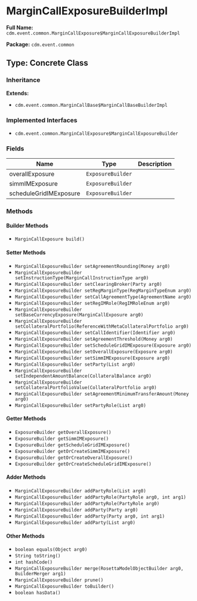 # MarginCallExposureBuilderImpl

**Full Name:** `cdm.event.common.MarginCallExposure$MarginCallExposureBuilderImpl`

**Package:** `cdm.event.common`

## Type: Concrete Class

### Inheritance

**Extends:**
- `cdm.event.common.MarginCallBase$MarginCallBaseBuilderImpl`

### Implemented Interfaces

- `cdm.event.common.MarginCallExposure$MarginCallExposureBuilder`

### Fields

| Name | Type | Description |
|------|------|-------------|
| overallExposure | `ExposureBuilder` |  |
| simmIMExposure | `ExposureBuilder` |  |
| scheduleGridIMExposure | `ExposureBuilder` |  |

### Methods

#### Builder Methods

- `MarginCallExposure build()`

#### Setter Methods

- `MarginCallExposureBuilder setAgreementRounding(Money arg0)`
- `MarginCallExposureBuilder setInstructionType(MarginCallInstructionType arg0)`
- `MarginCallExposureBuilder setClearingBroker(Party arg0)`
- `MarginCallExposureBuilder setRegMarginType(RegMarginTypeEnum arg0)`
- `MarginCallExposureBuilder setCallAgreementType(AgreementName arg0)`
- `MarginCallExposureBuilder setRegIMRole(RegIMRoleEnum arg0)`
- `MarginCallExposureBuilder setBaseCurrencyExposure(MarginCallExposure arg0)`
- `MarginCallExposureBuilder setCollateralPortfolio(ReferenceWithMetaCollateralPortfolio arg0)`
- `MarginCallExposureBuilder setCallIdentifier(Identifier arg0)`
- `MarginCallExposureBuilder setAgreementThreshold(Money arg0)`
- `MarginCallExposureBuilder setScheduleGridIMExposure(Exposure arg0)`
- `MarginCallExposureBuilder setOverallExposure(Exposure arg0)`
- `MarginCallExposureBuilder setSimmIMExposure(Exposure arg0)`
- `MarginCallExposureBuilder setParty(List arg0)`
- `MarginCallExposureBuilder setIndependentAmountBalance(CollateralBalance arg0)`
- `MarginCallExposureBuilder setCollateralPortfolioValue(CollateralPortfolio arg0)`
- `MarginCallExposureBuilder setAgreementMinimumTransferAmount(Money arg0)`
- `MarginCallExposureBuilder setPartyRole(List arg0)`

#### Getter Methods

- `ExposureBuilder getOverallExposure()`
- `ExposureBuilder getSimmIMExposure()`
- `ExposureBuilder getScheduleGridIMExposure()`
- `ExposureBuilder getOrCreateSimmIMExposure()`
- `ExposureBuilder getOrCreateOverallExposure()`
- `ExposureBuilder getOrCreateScheduleGridIMExposure()`

#### Adder Methods

- `MarginCallExposureBuilder addPartyRole(List arg0)`
- `MarginCallExposureBuilder addPartyRole(PartyRole arg0, int arg1)`
- `MarginCallExposureBuilder addPartyRole(PartyRole arg0)`
- `MarginCallExposureBuilder addParty(Party arg0)`
- `MarginCallExposureBuilder addParty(Party arg0, int arg1)`
- `MarginCallExposureBuilder addParty(List arg0)`

#### Other Methods

- `boolean equals(Object arg0)`
- `String toString()`
- `int hashCode()`
- `MarginCallExposureBuilder merge(RosettaModelObjectBuilder arg0, BuilderMerger arg1)`
- `MarginCallExposureBuilder prune()`
- `MarginCallExposureBuilder toBuilder()`
- `boolean hasData()`

